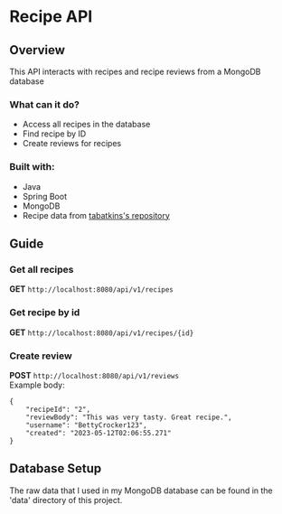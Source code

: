 # Recipe API
## Overview
This API interacts with recipes and recipe reviews from a MongoDB database

### What can it do?
<ul>
  <li>Access all recipes in the database</li>
  <li>Find recipe by ID</li>
  <li>Create reviews for recipes</li>
</ul>

### Built with:
- Java
- Spring Boot
- MongoDB
- Recipe data from [tabatkins's repository](https://github.com/tabatkins/recipe-db)

## Guide
### Get all recipes
**GET** `http://localhost:8080/api/v1/recipes`

### Get recipe by id
**GET** `http://localhost:8080/api/v1/recipes/{id}`

### Create review
**POST** `http://localhost:8080/api/v1/reviews`
<br>Example body:
```
{
    "recipeId": "2",
    "reviewBody": "This was very tasty. Great recipe.",
    "username": "BettyCrocker123",
    "created": "2023-05-12T02:06:55.271"
}
```
## Database Setup
The raw data that I used in my MongoDB database can be found in the 'data' directory of this project.
